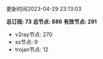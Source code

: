 更新时间2023-04-29 23:13:03

**总订阅: 73**
**总节点: 886**
**有效节点: 291**
- v2ray节点: 270
- ss节点: 9
- trojan节点: 12
